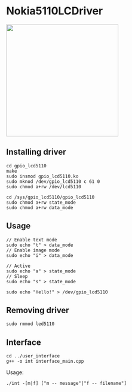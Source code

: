 # Nokia5110LCDriver

<img src="https://drive.google.com/uc?export=view&id=1yljsNU_sk-49aKaAVxRM89XZSlJNzrS1" width="300" height="300">

## Installing driver
```
cd gpio_lcd5110
make
sudo insmod gpio_lcd5110.ko
sudo mknod /dev/gpio_lcd5110 c 61 0
sudo chmod a+rw /dev/lcd5110

cd /sys/gpio_lcd5110/gpio_lcd5110
sudo chmod a+rw state_mode
sudo chmod a+rw data_mode 
```

## Usage
```
// Enable text mode
sudo echo "t" > data_mode
// Enable image mode
sudo echo "i" > data_mode

// Active
sudo echo "a" > state_mode
// Sleep
sudo echo "s" > state_mode

sudo echo "Hello!" > /dev/gpio_lcd5110
```

## Removing driver
```
sudo rmmod led5110
```

## Interface
```
cd ../user_interface
g++ -o int interface_main.cpp
```

Usage:
``` 
./int -[m|f] ["m -- message"|"f -- filename"]
```
